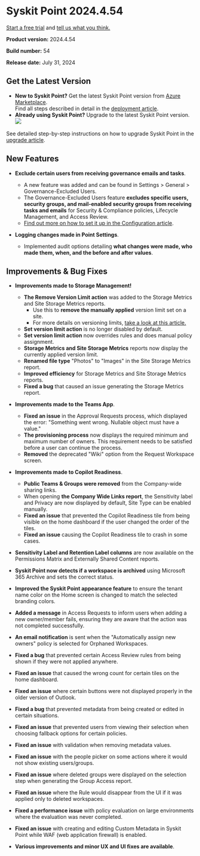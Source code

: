﻿---
description: This article lists improvements and bug fixes in Syskit Point version 2024.4.54
---

# Syskit Point 2024.4.54 

[Start a free trial](https://www.syskit.com/products/point/free-trial/) and [tell us what you think.](https://www.syskit.com/company/contact-us/)

**Product version:** 2024.4.54 

**Build number:** 54

**Release date:** July 31, 2024

## Get the Latest Version

* **New to Syskit Point?** Get the latest Syskit Point version from [Azure Marketplace](https://azuremarketplace.microsoft.com/en-us/marketplace/apps/syskitltd.syskit\_point).\
 Find all steps described in detail in the [deployment article](../../../set-up-point-enterprise/deployment/deploy-syskit-point.md).
* **Already using Syskit Point?** Upgrade to the latest Syskit Point version.\
 [![](https://aka.ms/deploytoazurebutton)](https://portal.azure.com/#create/Microsoft.Template/uri/https%3A%2F%2Fsyskitassetsstorage.blob.core.windows.net%2Fpoint%2FARMTemplates%2FPointUpdateDeploy%2FPointUpdateTemplate.json)

See detailed step-by-step instructions on how to upgrade Syskit Point in the [upgrade article](../../../set-up-point-enterprise/deployment/upgrade-syskit-point.md).

## New Features

* **Exclude certain users from receiving governance emails and tasks**. 
  * A new feature was added and can be found in Settings > General > Governance-Excluded Users. 
  * The Governance-Excluded Users feature **excludes specific users, security groups, and mail-enabled security groups from receiving tasks and emails** for Security & Compliance policies, Lifecycle Management, and Access Review. 
  * [Find out more on how to set it up in the Configuration article](../../../configuration/exclude-users-tasks.md).

* **Logging changes made in Point Settings**. 
  * Implemented audit options detailing **what changes were made, who made them, when, and the before and after values**. 

## Improvements & Bug Fixes

* **Improvements made to Storage Management!**
  * **The Remove Version Limit action** was added to the Storage Metrics and Site Storage Metrics reports.
    * Use this to **remove the manually applied** version limit set on a site.
    * For more details on versioning limits, [take a look at this article.](../../../storage-management/versioning-limits.md)
  * **Set version limit action** is no longer disabled by default. 
  * **Set version limit action** now overrides rules and does manual policy assignment. 
  * **Storage Metrics and Site Storage Metrics** reports now display the currently applied version limit. 
  * **Renamed file type** "Photos" to "Images" in the Site Storage Metrics report. 
  * **Improved efficiency** for Storage Metrics and Site Storage Metrics reports. 
  * **Fixed a bug** that caused an issue generating the Storage Metrics report.

* **Improvements made to the Teams App**.
  * **Fixed an issue** in the Approval Requests process, which displayed the error: "Something went wrong. Nullable object must have a value." 
  * **The provisioning process** now displays the required minimum and maximum number of owners. This requirement needs to be satisfied before a user can continue the process. 
  * **Removed** the deprecated "Wiki" option from the Request Workspace screen. 

* **Improvements made to Copilot Readiness**.
  * **Public Teams & Groups were removed** from the Company-wide sharing links. 
  * When opening **the Company Wide Links report**, the Sensitivity label and Privacy are now displayed by default, Site Type can be enabled manually. 
  * **Fixed an issue** that prevented the Copilot Readiness tile from being visible on the home dashboard if the user changed the order of the tiles. 
  * **Fixed an issue** causing the Copilot Readiness tile to crash in some cases. 

* **Sensitivity Label and Retention Label columns** are now available on the Permissions Matrix and Externally Shared Content reports. 

* **Syskit Point now detects if a workspace is archived** using Microsoft 365 Archive and sets the correct status. 

* **Improved the Syskit Point appearance feature** to ensure the tenant name color on the Home screen is changed to match the selected branding colors. 

* **Added a message** in Access Requests to inform users when adding a new owner/member fails, ensuring they are aware that the action was not completed successfully. 

* **An email notification** is sent when the "Automatically assign new owners" policy is selected for Orphaned Workspaces. 

* **Fixed a bug** that prevented certain Access Review rules from being shown if they were not applied anywhere. 

* **Fixed an issue** that caused the wrong count for certain tiles on the home dashboard. 

* **Fixed an issue** where certain buttons were not displayed properly in the older version of Outlook. 

* **Fixed a bug** that prevented metadata from being created or edited in certain situations. 

* **Fixed an issue** that prevented users from viewing their selection when choosing fallback options for certain policies. 

* **Fixed an issue** with validation when removing metadata values. 

* **Fixed an issue** with the people picker on some actions where it would not show existing users/groups. 

* **Fixed an issue** where deleted groups were displayed on the selection step when generating the Group Access report. 

* **Fixed an issue** where the Rule would disappear from the UI if it was applied only to deleted workspaces. 

* **Fixed a performance issue** with policy evaluation on large environments where the evaluation was never completed. 

* **Fixed an issue** with creating and editing Custom Metadata in Syskit Point while WAF (web application firewall) is enabled. 

* **Various improvements and minor UX and UI fixes are available**.
